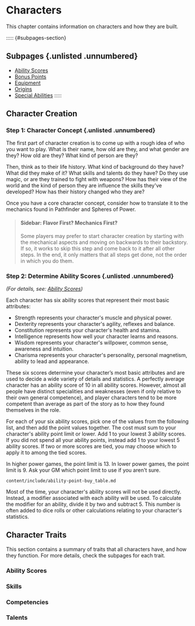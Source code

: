 # Characters

This chapter contains information on characters and how they are built.

::::: {#subpages-section}
## Subpages {.unlisted .unnumbered}

* [Ability Scores]()
* [Bonus Points]()
* [Equipment]()
* [Origins]()
* [Special Abilities]()
:::::

## Character Creation

### Step 1: Character Concept {.unlisted .unnumbered}

The first part of character creation is to come up with a rough idea of who you want to play. What is their name, how old are they, and what gender are they? How old are they? What kind of person are they?

Then, think as to their life history. What kind of background do they have? What did they make of it? What skills and talents do they have? Do they use magic, or are they trained to fight with weapons? How has their view of the world and the kind of person they are influence the skills they've developed? How has their history changed who they are?

Once you have a core character concept, consider how to translate it to the mechanics found in Pathfinder and Spheres of Power.

> #### Sidebar: Flavor First? Mechanics First?
> 
> Some players may prefer to start character creation by starting with the mechanical aspects and moving on backwards to their backstory. If so, it works to skip this step and come back to it after all other steps. In the end, it only matters that all steps get done, not the order in which you do them.

### Step 2: Determine Ability Scores {.unlisted .unnumbered}

*(For details, see: [Ability Scores]())*

Each character has six ability scores that represent their most basic attributes:

* Strength represents your character's muscle and physical power.
* Dexterity represents your character's agility, reflexes and balance.
* Constitution represents your character's health and stamina.
* Intelligence represents how well your character learns and reasons.
* Wisdom represents your character's willpower, common sense, awareness and intuition.
* Charisma represents your character's personality, personal magnetism, ability to lead and appearance.

These six scores determine your character’s most basic attributes and are used to decide a wide variety of details and statistics. A perfectly average character has an ability score of 10 in all ability scores. However, almost all people have distinct specialities and weaknesses (even if only relative to their own general competence), and player characters tend to be more competent than average as part of the story as to how they found themselves in the role.

For each of your six ability scores, pick one of the values from the following list, and then add the point values together. The cost must sum to your character's ability point limit or lower. Add 1 to your lowest 3 ability scores. If you did not spend all your ability points, instead add 1 to your lowest 5 ability scores. If two or more scores are tied, you may choose which to apply it to among the tied scores. 

In higher power games, the point limit is 13. In lower power games, the point limit is 9. Ask your GM which point limit to use if you aren't sure.

``` {.include}
content/include/ability-point-buy_table.md
```

Most of the time, your character's ability scores will not be used directly. Instead, a modifier associated with each ability will be used. To calculate the modifier for an ability, divide it by two and subtract 5. This number is often added to dice rolls or other calculations relating to your character's statistics.

## Character Traits

This section contains  a summary of traits that all characters have, and how they function. For more details, check the subpages for each trait.

### Ability Scores

### Skills

### Competencies

### Talents